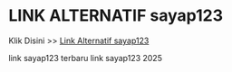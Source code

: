 # LINK ALTERNATIF sayap123

Klik Disini >> <a href="https://linksto.pages.dev/">Link Alternatif sayap123 </a>

link sayap123 terbaru
link sayap123 2025